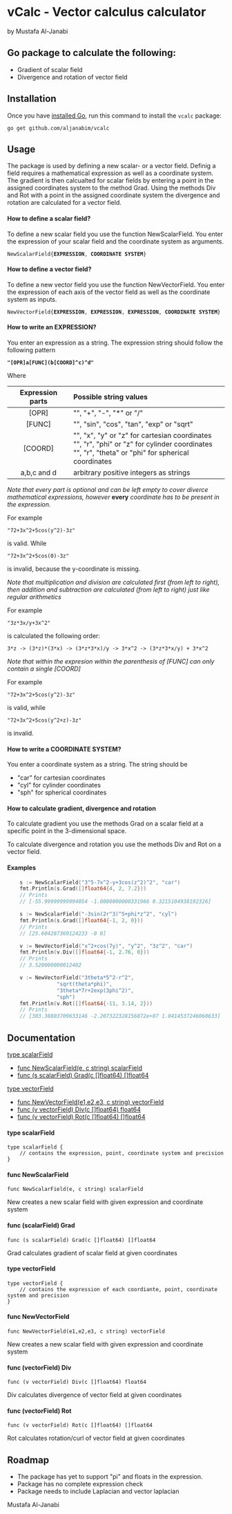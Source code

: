 # vCalc - Vector calculus calculator
by Mustafa Al-Janabi

## Go package to calculate the following:
* Gradient of scalar field
* Divergence and rotation of vector field


## Installation
Once you have [installed Go](https://golang.org/doc/install), run this command
to install the `vcalc` package:

    go get github.com/aljanabim/vcalc

## Usage
The package is used by defining a new scalar- or a vector field. Definig a field requires a mathematical expression as well as a coordinate system. The gradient is then calcualted for scalar fields by entering a point in the assigned coordinates system to the method Grad. Using the methods Div and Rot with a point in the assigned coordinate system the divergence and rotation are calculated for a vector field.

#### How to define a scalar field?
To define a new scalar field you use the function NewScalarField. You enter the expression of your scalar field and the coordinate system as arguments.
<pre><code>NewScalarField{<b>EXPRESSION</b>, <b>COORDINATE SYSTEM</b>}</code></pre>
#### How to define a vector field?
To define a new vector field you use the function NewVectorField. You enter the expression of each axis of the vector field as well as the coordinate system as inputs. 
<pre><code>NewVectorField{<b>EXPRESSION</b>, <b>EXPRESSION</b>, <b>EXPRESSION</b>, <b>COORDINATE SYSTEM</b>}</code></pre>
#### How to write an __EXPRESSION__?
You enter an expression as a string. The expression string should follow the following pattern
<pre><code><b>"[OPR]a[FUNC](b[COORD]^c)^d"</b></code></pre>
Where

| Expression parts | Possible string values |
| :-------------: | :------ |
| [OPR]     | "", "+", "-", "*" or "/"  |
| [FUNC]     | "", "sin", "cos", "tan", "exp" or "sqrt" |
| [COORD] | "", "x", "y" or "z" for cartesian coordinates<br> "", "r", "phi" or "z" for cylinder coordinates<br> "", "r", "theta" or "phi" for spherical coordinates    |
| a,b,c and d| arbitrary positive integers as strings |

_Note that every part is optional and can be left empty to cover diverce mathematical expressions, however_ __every__ _coordinate has to be present in the expression._

For example 
```
"72+3x^2+5cos(y^2)-3z"
```
is valid. While 
```
"72+3x^2+5cos(0)-3z"
```
is invalid, because the y-coordinate is missing.

_Note that multiplication and division are calculated first (from left to right), then addition and subtraction are calculated (from left to right) just like regular arithmetics_

For example 
```
"3z*3x/y+3x^2"
```
is calculated the following order: 
```
3*z -> (3*z)*(3*x) -> (3*z*3*x)/y -> 3*x^2 -> (3*z*3*x/y) + 3*x^2
```


_Note that within the expresion within the parenthesis of [FUNC] can only contain a single [COORD]_

For example 
```
"72+3x^2+5cos(y^2)-3z"
```
is valid, while
```
"72+3x^2+5cos(y^2+z)-3z"
```
is invalid.


#### How to write a __COORDINATE SYSTEM__?
You enter a coordinate system as a string. The string should be
* "car" for cartesian coordinates
* "cyl" for cylinder coordinates
* "sph" for spherical coordinates

#### How to calculate gradient, divergence and rotation
To calculate gradient you use the methods Grad on a scalar field at a specific point in the 3-dimensional space.

To calculate divergence and rotation you use the methods Div and Rot on a vector field.

#### Examples
```go
	s := NewScalarField("3^5-7x^2-y+3cos(z^2)^2", "car")
	fmt.Println(s.Grad([]float64{4, 2, 7.2}))
	// Prints 
	// [-55.99999999994054 -1.0000000000331966 0.3215104938192326]
```

```go
	s := NewScalarField("-3sin(2r^3)^5+phi*z^2", "cyl")
	fmt.Println(s.Grad([]float64{-1, 2, 0}))
	// Prints 
	// [25.604287369124233 -0 0]  
```

```go
	v := NewVectorField("x^2+cos(7y)", "y^2", "3z^2", "car")
	fmt.Println(v.Div([]float64{-1, 2.76, 0}))
	// Prints 
	// 3.520000000012402 
```

```go
	v := NewVectorField("3theta*5^2-r^2",
			    "sqrt(theta*phi)",
			    "3theta*7r+2exp(3phi^2)",
			    "sph")
	fmt.Println(v.Rot([]float64{-11, 3.14, 2}))
	// Prints 
	// [303.38803709633146 -2.207322328156872e+07 1.0414537246060633]   
```
	


## Documentation

[type scalarField](#type-scalarfield)
* [func NewScalarField(e, c string) scalarField](#func-newscalarfield)
* [func (s scalarField) Grad(c []float64) []float64](#func-scalarfield-grad)

[type vectorField](#type-scalarfield)
* [func NewVectorField(e1,e2,e3, c string) vectorField](#func-newvectorfield)
* [func (v vectorField) Div(c []float64) float64](#func-vectorfield-div)
* [func (v vectorField) Rot(c []float64) []float64](#func-vectorfield-rot)

#### type scalarField
	type scalarField {
    	// contains the expression, point, coordinate system and precision
	}

#### func NewScalarField
	func NewScalarField(e, c string) scalarField
New creates a new scalar field with given expression and coordinate system

#### func (scalarField) Grad
	func (s scalarField) Grad(c []float64) []float64
Grad calculates gradient of scalar field at given coordinates

#### type vectorField
	type vectorField {
		// contains the expression of each coordiante, point, coordinate system and precision
	}

#### func NewVectorField
	func NewVectorField(e1,e2,e3, c string) vectorField
New creates a new scalar field with given expression and coordinate system

#### func (vectorField) Div
	func (v vectorField) Div(c []float64) float64
Div calculates divergence of vector field at given coordinates

#### func (vectorField) Rot
	func (v vectorField) Rot(c []float64) []float64
Rot calculates rotation/curl of vector field at given coordinates

## Roadmap
* The package has yet to support "pi" and floats in the expression.
* Package has no complete expression check
* Package needs to include Laplacian and vector laplacian

Mustafa Al-Janabi
